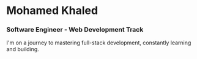 # Mohamed Khaled 

### Software Engineer - Web Development Track  

I'm on a journey to mastering full-stack development, constantly learning and building.
